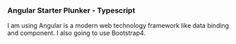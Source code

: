 ### Angular Starter Plunker - Typescript

I am using Angular is a modern web technology framework like data binding and component. I also going to use Bootstrap4.
